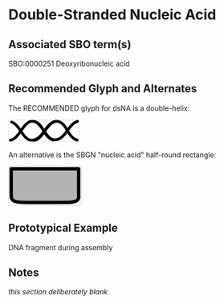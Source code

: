 # Double-Stranded Nucleic Acid

## Associated SBO term(s)
SBO:0000251 Deoxyribonucleic acid 

## Recommended Glyph and Alternates
The RECOMMENDED glyph for dsNA is a double-helix:

![glyph specification](dsNA-specification.png)

An alternative is the SBGN "nucleic acid" half-round rectangle:

![glyph specification](na-sbgn-specification.png)

## Prototypical Example

DNA fragment during assembly

## Notes
*this section deliberately blank*
